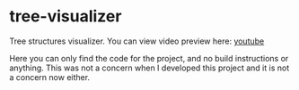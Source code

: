 # tree-visualizer
Tree structures visualizer. You can view video preview here: [youtube](https://youtu.be/pPoPGj-IQHs)

Here you can only find the code for the project, and no build instructions or anything. This was not a concern when I developed this project and it is not a concern now either.
